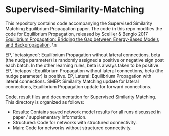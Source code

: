# Supervised-Similarity-Matching
This repository contains code accompanying the Supervised Similarity Matching Equilibrium Propagation paper. The code in this repo modifies the code for Equilibrium Propagation, released by Scellier & Bengio 2017 [Equilibrium Propagation: Bridging the Gap between Energy-Based Models and Backpropagation](https://www.frontiersin.org/articles/10.3389/fncom.2017.00024/full). \n

EP, 'betasigned': Equilibrium Propagation without lateral connections, beta (the nudge parameter) is randomly assigned a positive or negative sign post each batch. In the other learning rules, beta is always taken to be positive.
EP, 'betapos': Equilibrium Propagation without lateral connections, beta (the nudge parameter) is positive. 
EP, Lateral: Equilibrium Propagation with lateral connections.
SMEP: Similarity Matching update for lateral connections, Equilibrium Propagation update for forward connections.

Code, result files and documentation for Supervised Similarity Matching. This directory is organized as follows:
  * Results: Contains saved network model results for all runs discussed in paper / supplementary information.
  * Structured: Code for networks with structured connectivity.
  * Main: Code for networks without structured connectivity.
  
